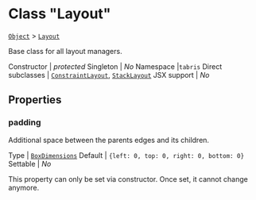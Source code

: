---
---
# Class "Layout"

<span style="white-space:nowrap;">[`Object`](https://developer.mozilla.org/en-US/docs/Web/JavaScript/Reference/Global_Objects/Object)</span> > <span style="white-space:nowrap;">[`Layout`](Layout.md)</span>

Base class for all layout managers.


Constructor | *protected*
Singleton | *No*
Namespace |`tabris`
Direct subclasses | <span style="white-space:nowrap;">[`ConstraintLayout`](ConstraintLayout.md)</span>, <span style="white-space:nowrap;">[`StackLayout`](StackLayout.md)</span>
JSX support | *No*


## Properties

### padding


Additional space between the parents edges and its children.

Type | <span style="white-space:nowrap;">[`BoxDimensions`](../types.md#boxdimensions)</span>
Default | `{left: 0, top: 0, right: 0, bottom: 0}`
Settable | *No*




This property can only be set via constructor. Once set, it cannot change anymore.

